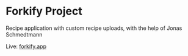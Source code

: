 # Forkify Project

Recipe application with custom recipe uploads, with the help of Jonas Schmedtmann

Live: [forkify.app](https://forkify-abdomohamad.netlify.app/)
